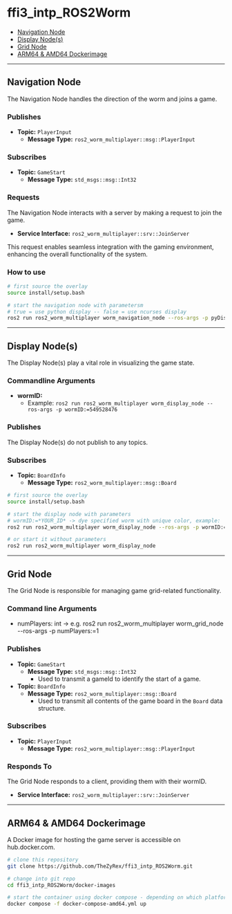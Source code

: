 # ffi3_intp_ROS2Worm

- [Navigation Node](#navigation-node)
- [Display Node(s)](#display-nodes)
- [Grid Node](#grid-node)
- [ARM64 & AMD64 Dockerimage](#arm64--amd64-dockerimage)

---

## Navigation Node

The Navigation Node handles the direction of the worm and joins a game.

### Publishes

- **Topic:** `PlayerInput`
  - **Message Type:** `ros2_worm_multiplayer::msg::PlayerInput`

### Subscribes

- **Topic:** `GameStart`
  - **Message Type:** `std_msgs::msg::Int32`

### Requests

The Navigation Node interacts with a server by making a request to join the game.

- **Service Interface:** `ros2_worm_multiplayer::srv::JoinServer`

This request enables seamless integration with the gaming environment, enhancing the overall functionality of the system.

### How to use

```bash
# first source the overlay
source install/setup.bash

# start the navigation node with parametersm
# true = use python display -- false = use ncurses display
ros2 run ros2_worm_multiplayer worm_navigation_node --ros-args -p pyDisplay:=true
```

---

## Display Node(s)

The Display Node(s) play a vital role in visualizing the game state.

### Commandline Arguments

- **wormID:**
  - Example: `ros2 run ros2_worm_multiplayer worm_display_node --ros-args -p wormID:=549528476`

### Publishes

The Display Node(s) do not publish to any topics.

### Subscribes

- **Topic:** `BoardInfo`
  - **Message Type:** `ros2_worm_multiplayer::msg::Board`

```bash
# first source the overlay
source install/setup.bash

# start the display node with parameters
# wormID:=*YOUR_ID* -> dye specified worm with unique color, example:
ros2 run ros2_worm_multiplayer worm_display_node --ros-args -p wormID:=549528476

# or start it without parameters
ros2 run ros2_worm_multiplayer worm_display_node
```

---

## Grid Node

The Grid Node is responsible for managing game grid-related functionality.

### Command line Arguments
- numPlayers: int
-> e.g. ros2 run ros2_worm_multiplayer worm_grid_node --ros-args -p numPlayers:=1

### Publishes

- **Topic:** `GameStart`
  - **Message Type:** `std_msgs::msg::Int32`
    - Used to transmit a gameId to identify the start of a game.
- **Topic:** `BoardInfo`
  - **Message Type:** `ros2_worm_multiplayer::msg::Board`
    - Used to transmit all contents of the game board in the `Board` data structure.

### Subscribes

- **Topic:** `PlayerInput`
  - **Message Type:** `ros2_worm_multiplayer::msg::PlayerInput`

### Responds To

The Grid Node responds to a client, providing them with their wormID.

- **Service Interface:** `ros2_worm_multiplayer::srv::JoinServer`

---

## ARM64 & AMD64 Dockerimage

A Docker image for hosting the game server is accessible on hub.docker.com.

```bash
# clone this repository
git clone https://github.com/TheZyRex/ffi3_intp_ROS2Worm.git

# change into git repo
cd ffi3_intp_ROS2Worm/docker-images

# start the container using docker compose - depending on which platform you are using amd64/arm64
docker compose -f docker-compose-amd64.yml up
```
